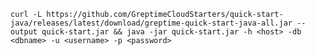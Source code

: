 
<!--@include: ../../../db-cloud-shared/quick-start/java.md-->

```shell
curl -L https://github.com/GreptimeCloudStarters/quick-start-java/releases/latest/download/greptime-quick-start-java-all.jar --output quick-start.jar && java -jar quick-start.jar -h <host> -db <dbname> -u <username> -p <password>
```
